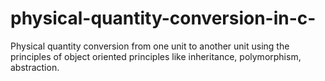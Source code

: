 # physical-quantity-conversion-in-c-
Physical quantity conversion from one unit to another unit using the principles of object oriented principles like inheritance, polymorphism, abstraction.
